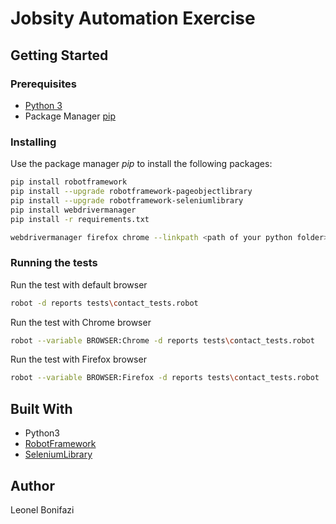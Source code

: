 # Jobsity Automation Exercise

## Getting Started


### Prerequisites
- [Python 3](https://www.python.org/downloads/)
- Package Manager [pip](https://pip.pypa.io/en/stable/)

### Installing
Use the package manager *pip* to install the following packages:
```bash
pip install robotframework
pip install --upgrade robotframework-pageobjectlibrary
pip install --upgrade robotframework-seleniumlibrary
pip install webdrivermanager
pip install -r requirements.txt

webdrivermanager firefox chrome --linkpath <path of your python folder>
```

### Running the tests
Run the test with default browser
```bash
robot -d reports tests\contact_tests.robot
```

Run the test with Chrome browser
```bash
robot --variable BROWSER:Chrome -d reports tests\contact_tests.robot
```
Run the test with Firefox browser
```bash
robot --variable BROWSER:Firefox -d reports tests\contact_tests.robot
```

## Built With
- Python3
- [RobotFramework](https://robotframework.org/)
- [SeleniumLibrary](https://robotframework.org/SeleniumLibrary/SeleniumLibrary.html)

## Author
Leonel Bonifazi


